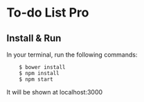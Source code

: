 To-do List Pro
============

## Install & Run
  In your terminal, run the following commands:

		$ bower install
		$ npm install
		$ npm start
		
  It will be shown at localhost:3000

